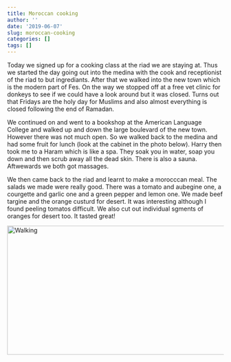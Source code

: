 ```yaml
---
title: Moroccan cooking
author: ''
date: '2019-06-07'
slug: moroccan-cooking
categories: []
tags: []
---
```


Today we signed up for a cooking class at the riad we are staying at. Thus we started the day going out into the medina with the cook and receptionist of the riad to but ingrediants. After that we walked into the new town which is the modern part of Fes. On the way we stopped off at a free vet clinic for donkeys to see if we could have a look around but it was closed. Turns out that Fridays are the holy day for Muslims and also almost everything is closed following the end of Ramadan. 

We continued on and went to a bookshop at the American Language College and walked up and down the large boulevard of the new town. However there was not much open. So we walked back to the medina and had some fruit for lunch (look at the cabinet in the photo below). Harry then took me to a Haram which is like a spa. They soak you in water, soap you down and then scrub away all the dead skin. There is also a sauna. Aftwewards we both got massages.

We then came back to the riad and learnt to make a morocccan meal. The salads we made were really good. There was a tomato and aubegine one, a courgette and garlic one and a green pepper and lemon one. We made beef targine and the orange custurd for desert. It was interesting although I found peeling tomatos difficult. We also cut out individual sgments of oranges for desert too. It tasted great!

<img src="/post/2019-06-07-moroccan-cooking_files/Fig1.jpg" alt="Walking" width="600px" height="300px"/>